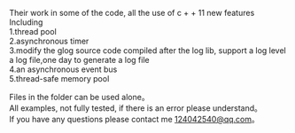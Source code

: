 
Their work in some of the code, all the use of c + + 11 new features<br> 
Including<br> 
1.thread pool <br> 
2.asynchronous timer <br> 
3.modify the glog source code compiled after the log lib, support a log level a log file,one day to generate a log file<br> 
4.an asynchronous event bus <br> 
5.thread-safe memory pool <br> 
 
Files in the folder can be used alone。<br>
All examples, not fully tested, if there is an error please understand。<br>
If you have any questions please contact me 124042540@qq.com。<br>
